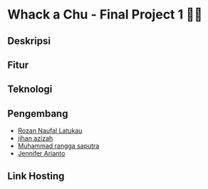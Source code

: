 # Whack a Chu - Final Project 1 🐹💛


## Deskripsi 


## Fitur 


## Teknologi 


## Pengembang 

- [Rozan Naufal Latukau]()
- [jihan azizah]()
- [Muhammad rangga saputra]()
- [Jennifer Arianto]()

## Link Hosting

